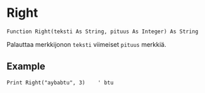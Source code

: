 <!--text-->
Right
====

```eppabasic
Function Right(teksti As String, pituus As Integer) As String
```

Palauttaa merkkijonon `teksti` viimeiset `pituus` merkkiä.

Example
---------
```eppabasic
Print Right("aybabtu", 3)    ' btu
```
